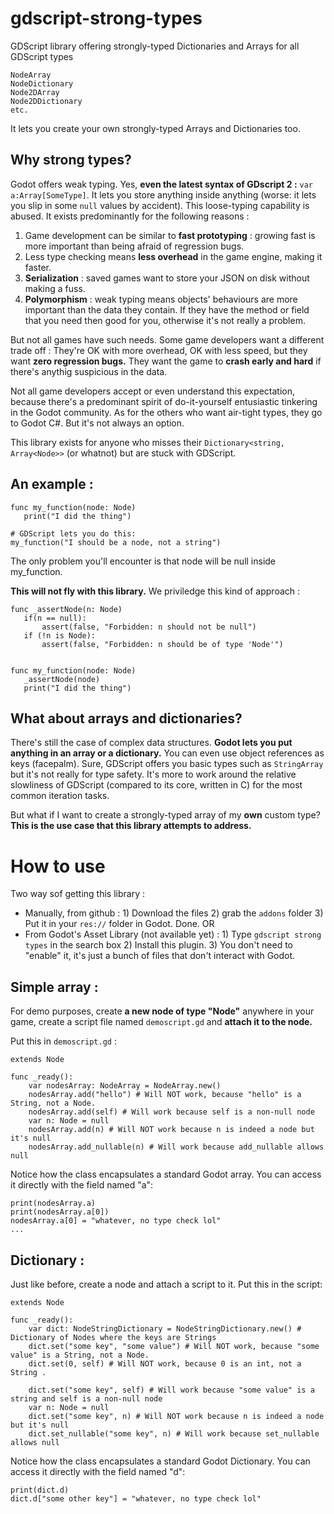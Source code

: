 # gdscript-strong-types
GDScript library offering strongly-typed Dictionaries and Arrays for all GDScript types

```
NodeArray
NodeDictionary
Node2DArray
Node2DDictionary
etc.
```

It lets you create your own strongly-typed Arrays and Dictionaries too.

## Why strong types?
Godot offers weak typing. Yes, **even the latest syntax of GDscript 2 :** `var a:Array[SomeType]`. It lets you store anything inside anything (worse: it lets you slip in some `null` values by accident). 
This loose-typing capability is abused. It exists predominantly for the following reasons :
1) Game development can be similar to **fast prototyping** : growing fast is more important than being afraid of regression bugs.
2) Less type checking means **less overhead** in the game engine, making it faster.
3) **Serialization** : saved games want to store your JSON on disk without making a fuss.
4) **Polymorphism** : weak typing means objects' behaviours are more important than the data they contain. If they have the method or field that you need then good for you, otherwise it's not really a problem.

But not all games have such needs. Some game developers want a different trade off : They're OK with more overhead, OK with less speed, but they want **zero regression bugs.** They want the game to **crash early and hard** if there's anythig suspicious in the data. 

Not all game developers accept or even understand this expectation, because there's a predominant spirit of do-it-yourself entusiastic tinkering in the Godot community. As for the others who want air-tight types, they go to Godot C#. But it's not always an option. 

This library exists for anyone who misses their `Dictionary<string, Array<Node>>` (or whatnot) but are stuck with GDScript. 

## An example : 

```
func my_function(node: Node)
   print("I did the thing")

# GDScript lets you do this:
my_function("I should be a node, not a string")
```
The only problem you'll encounter is that node will be null inside my_function.

**This will not fly with this library.** We priviledge this kind of approach : 

```
func _assertNode(n: Node)
   if(n == null):
       assert(false, "Forbidden: n should not be null")
   if (!n is Node):
       assert(false, "Forbidden: n should be of type 'Node'")


func my_function(node: Node)
   _assertNode(node)
   print("I did the thing")
```

## What about arrays and dictionaries?

There's still the case of complex data structures. **Godot lets you put anything in an array or a dictionary.** You can even use object references as keys (facepalm).
Sure, GDScript offers you basic types such as `StringArray` but it's not really for type safety. It's more to work around the relative slowliness of GDScript (compared to its core, written in C) for the most common iteration tasks.

But what if I want to create a strongly-typed array of my **own** custom type?
**This is the use case that this library attempts to address.**

# How to use

Two way sof getting this library : 
- Manually, from github : 1) Download the files 2) grab the `addons` folder 3) Put it in your `res://` folder in Godot. Done.
  OR
- From Godot's Asset Library (not available yet) : 1) Type `gdscript strong types` in the search box 2) Install this plugin. 3) You don't need to "enable" it, it's just a bunch of files that don't interact with Godot.

## Simple array : 

For demo purposes, create **a new node of type "Node"** anywhere in your game, create a script file named `demoscript.gd` and **attach it to the node.**

Put this in `demoscript.gd` :

```
extends Node

func _ready():
    var nodesArray: NodeArray = NodeArray.new()
    nodesArray.add("hello") # Will NOT work, because "hello" is a String, not a Node.
    nodesArray.add(self) # Will work because self is a non-null node
    var n: Node = null
    nodesArray.add(n) # Will NOT work because n is indeed a node but it's null
    nodesArray.add_nullable(n) # Will work because add_nullable allows null
```

Notice how the class encapsulates a standard Godot array. 
You can access it directly with the field named "a": 
```
print(nodesArray.a)
print(nodesArray.a[0])
nodesArray.a[0] = "whatever, no type check lol"
...
```

## Dictionary : 

Just like before, create a node and attach a script to it. Put this in the script:

```
extends Node

func _ready():
    var dict: NodeStringDictionary = NodeStringDictionary.new() # Dictionary of Nodes where the keys are Strings
    dict.set("some key", "some value") # Will NOT work, because "some value" is a String, not a Node.
    dict.set(0, self) # Will NOT work, because 0 is an int, not a String .

    dict.set("some key", self) # Will work because "some value" is a string and self is a non-null node
    var n: Node = null
    dict.set("some key", n) # Will NOT work because n is indeed a node but it's null
    dict.set_nullable("some key", n) # Will work because set_nullable allows null
```

Notice how the class encapsulates a standard Godot Dictionary. 
You can access it directly with the field named "d": 
```
print(dict.d)
dict.d["some other key"] = "whatever, no type check lol"
```
